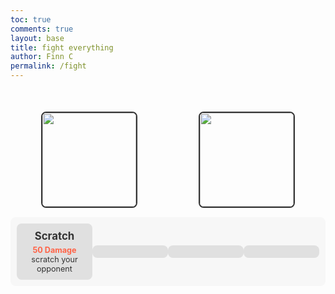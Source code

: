 ```yaml
---
toc: true
comments: true
layout: base
title: fight everything
author: Finn C
permalink: /fight
---
```


<style>
    .fight-container {
        display: flex;
        justify-content: space-around;
        align-items: center;
        margin-top: 50px;
    }

    .player-box,
    .enemy-box {
        width: 150px;
        height: 150px;
        border: 2px solid #333;
        border-radius: 8px;
        overflow: hidden;
    }

    .player-box img,
    .enemy-box img {
        width: 100%;
        height: 100%;
        object-fit: cover;
    }

    .controller {
        display: flex;
        justify-content: space-between; 
        align-items: center;
        background-color: #f7f7f7; 
        padding: 10px; 
        border-radius: 8px;
        margin-top: 15px;
    }

    .move {
        background-color: #e0e0e0; 
        color: #333; 
        text-align: center;
        padding: 10px;
        border-radius: 8px;
        width: 150px;
        cursor: pointer;
        transition: background-color 0.3s;
    }

    .move:hover {
        background-color: #ccc; 
    }

    h1 {
        margin: 0;
        font-size: 1.2em;
    }

    p {
        margin: 5px 0 0;
        font-size: 0.9em; 
    }

    b {
        color: #ff6347;
    }
    #response-box {
        color: white;
    }
</style>

<div id="response-box">
</div>

<div class="fight-container">
    <div class="player-box"> 
        <img src="{{site.baseurl}}/images/player.png">
    </div>
    <div class="enemy-box">
        <img src="{{site.baseurl}}/images/enemy.png">
    </div>
</div>

<div class="controller">
    <div class="move" id="move1">
        <h1>Scratch</h1>
        <p><b>50 Damage</b> scratch your opponent</p>
    </div>
    <div class="move">
    </div>
    <div class="move">
    </div>
    <div class="move">
    </div>
</div>

<script>
    document.getElementById("move1").addEventListener("click", Question);

    function Question() {
        var responseBox = document.getElementById("response-box");
        let question = "What's 2+2";
        let answer = "4";

        let response = prompt(question);
        if (response == answer) {
            responseBox.innerHTML = "You Win";
        } else {
            responseBox.innerHTML = "You Lose";
        }
    }
</script>